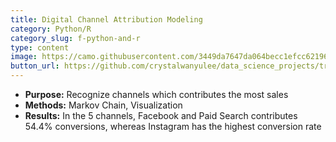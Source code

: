 ```yaml
---
title: Digital Channel Attribution Modeling
category: Python/R
category_slug: f-python-and-r
type: content
image: https://camo.githubusercontent.com/3449da7647da064becc1efcc6219627f698828625ef7f11eee707e5ed51950be/68747470733a2f2f696d616765732e756e73706c6173682e636f6d2f70686f746f2d313532323534323535303232312d3331666431393537356132643f69786c69623d72622d312e322e3126713d383026666d3d6a70672663726f703d656e74726f70792663733d74696e797372676226646c3d68616c2d67617465776f6f642d745a6333766a50436b2d512d756e73706c6173682e6a7067
button_url: https://github.com/crystalwanyulee/data_science_projects/tree/master/projects/channel%20attribution
---
```


* **Purpose:** Recognize channels which contributes the most sales
* **Methods:** Markov Chain, Visualization
* **Results:** In the 5 channels, Facebook and Paid Search contributes 54.4% conversions, whereas Instagram has the highest conversion rate


